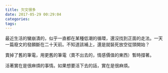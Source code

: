 ```yaml
---
title: 欠文很多
date: 2017-05-29 00:29:04
categories:
tags:
---
```


最近生活的蠻崩潰的，似乎一直都在某種低潮的循環，還沒找到正面的走法。一天一篇廢文的發願斷在二十天前。不知道該補上，還是就裝死放空從頭開始？

賣掉了舊的筆電，用更舊的筆電（賣不出去的，情感價值的東西）暫時撐著。

活著實在是很麻煩的事情。如果想要活下去的話，實在是很麻煩。
